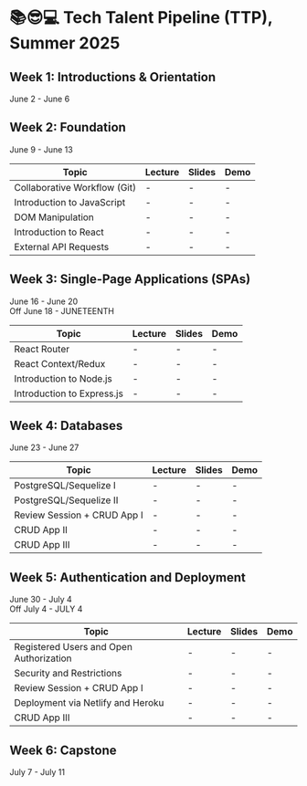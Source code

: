 # 📚😎💻 **Tech Talent Pipeline (TTP), Summer 2025**

## Week 1: Introductions & Orientation

June 2 - June 6

## Week 2: Foundation

June 9 - June 13

| Topic                        | Lecture | Slides | Demo |
| ---------------------------- | ------- | ------ | ---- |
| Collaborative Workflow (Git) | -       | -      | -    |
| Introduction to JavaScript   | -       | -      | -    |
| DOM Manipulation             | -       | -      | -    |
| Introduction to React        | -       | -      | -    |
| External API Requests        | -       | -      | -    |

[//]: # " Paste in table above >> [📺][collab-lec] "
[collab-lec]: #link-to-lecture
[//]: # " Paste in table above >> [🖼️][collab-lec-slides] "
[collab-lec-slides]: #link-to-slide-deck-here

## Week 3: Single-Page Applications (SPAs)

June 16 - June 20
</br>
Off June 18 - JUNETEENTH

| Topic                      | Lecture | Slides | Demo |
| -------------------------- | ------- | ------ | ---- |
| React Router               | -       | -      | -    |
| React Context/Redux        | -       | -      | -    |
| Introduction to Node.js    | -       | -      | -    |
| Introduction to Express.js | -       | -      | -    |

## Week 4: Databases

June 23 - June 27

| Topic                       | Lecture | Slides | Demo |
| --------------------------- | ------- | ------ | ---- |
| PostgreSQL/Sequelize I      | -       | -      | -    |
| PostgreSQL/Sequelize II     | -       | -      | -    |
| Review Session + CRUD App I | -       | -      | -    |
| CRUD App II                 | -       | -      | -    |
| CRUD App III                | -       | -      | -    |

## Week 5: Authentication and Deployment

June 30 - July 4
</br>
Off July 4 - JULY 4

| Topic                                   | Lecture | Slides | Demo |
| --------------------------------------- | ------- | ------ | ---- |
| Registered Users and Open Authorization | -       | -      | -    |
| Security and Restrictions               | -       | -      | -    |
| Review Session + CRUD App I             | -       | -      | -    |
| Deployment via Netlify and Heroku       | -       | -      | -    |
| CRUD App III                            | -       | -      | -    |

## Week 6: Capstone

July 7 - July 11
